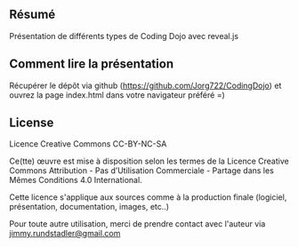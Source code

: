 ## Résumé

Présentation de différents types de Coding Dojo avec reveal.js

## Comment lire la présentation

Récupérer le dépôt via github (https://github.com/Jorg722/CodingDojo) et ouvrez la page index.html dans votre navigateur préféré =)

## License

Licence Creative Commons CC-BY-NC-SA

Ce(tte) œuvre est mise à disposition selon les termes de la Licence Creative Commons Attribution - Pas d’Utilisation Commerciale - Partage dans les Mêmes Conditions 4.0 International.

Cette licence s'applique aux sources comme à la production finale (logiciel, présentation, documentation, images, etc..)

Pour toute autre utilisation, merci de prendre contact avec l'auteur via jimmy.rundstadler@gmail.com
